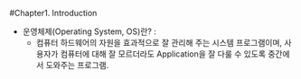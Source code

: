#Chapter1. Introduction



+ 운영체제(Operating System, OS)란? : 
  - 컴퓨터 하드웨어의 자원을 효과적으로 잘 관리해 주는 시스템 프로그램이며, 사용자가 컴퓨터에 대해 잘 모르더라도 Application을 잘 다룰 수 있도록 중간에서 도와주는 프로그램.
  
